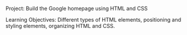 Project: Build the Google homepage using HTML and CSS

Learning Objectives: Different types of HTML elements, positioning and styling elements, organizing HTML and CSS.
